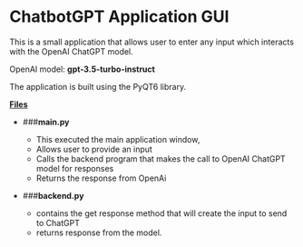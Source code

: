 # ChatbotGPT Application GUI

This is a small application that allows user to enter any input which interacts 
with the OpenAI ChatGPT model.

OpenAI model: **gpt-3.5-turbo-instruct** 

The application is built using the PyQT6 library.

**<u>Files</u>**

- ###**main.py**

  - This executed the main application window, 
  - Allows user to provide an input 
  - Calls the backend program that makes the call to OpenAI ChatGPT model for responses
  - Returns the response from OpenAi
- ###**backend.py**
  - contains the get response method that will create the input to send to ChatGPT
  - returns response from the model.

